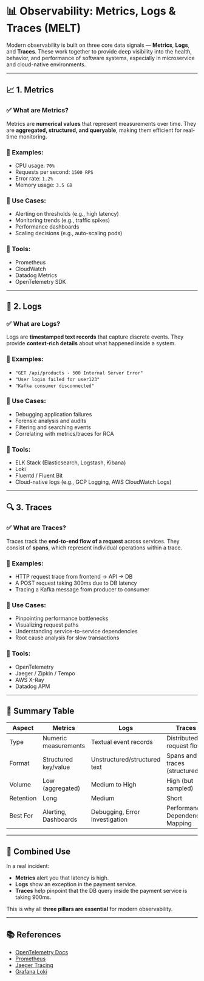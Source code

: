 # 📊 Observability: Metrics, Logs & Traces (MELT)

Modern observability is built on three core data signals — **Metrics**, **Logs**, and **Traces**. These work together to provide deep visibility into the health, behavior, and performance of software systems, especially in microservice and cloud-native environments.

---

## 📈 1. Metrics

### ✅ What are Metrics?

Metrics are **numerical values** that represent measurements over time. They are **aggregated, structured, and queryable**, making them efficient for real-time monitoring.

### 📌 Examples:
- CPU usage: `70%`
- Requests per second: `1500 RPS`
- Error rate: `1.2%`
- Memory usage: `3.5 GB`

### 🧰 Use Cases:
- Alerting on thresholds (e.g., high latency)
- Monitoring trends (e.g., traffic spikes)
- Performance dashboards
- Scaling decisions (e.g., auto-scaling pods)

### 🔧 Tools:
- Prometheus
- CloudWatch
- Datadog Metrics
- OpenTelemetry SDK

---

## 📝 2. Logs

### ✅ What are Logs?

Logs are **timestamped text records** that capture discrete events. They provide **context-rich details** about what happened inside a system.

### 📌 Examples:
- `"GET /api/products - 500 Internal Server Error"`
- `"User login failed for user123"`
- `"Kafka consumer disconnected"`

### 🧰 Use Cases:
- Debugging application failures
- Forensic analysis and audits
- Filtering and searching events
- Correlating with metrics/traces for RCA

### 🔧 Tools:
- ELK Stack (Elasticsearch, Logstash, Kibana)
- Loki
- Fluentd / Fluent Bit
- Cloud-native logs (e.g., GCP Logging, AWS CloudWatch Logs)

---

## 🔍 3. Traces

### ✅ What are Traces?

Traces track the **end-to-end flow of a request** across services. They consist of **spans**, which represent individual operations within a trace.

### 📌 Examples:
- HTTP request trace from frontend → API → DB
- A POST request taking 300ms due to DB latency
- Tracing a Kafka message from producer to consumer

### 🧰 Use Cases:
- Pinpointing performance bottlenecks
- Visualizing request paths
- Understanding service-to-service dependencies
- Root cause analysis for slow transactions

### 🔧 Tools:
- OpenTelemetry
- Jaeger / Zipkin / Tempo
- AWS X-Ray
- Datadog APM

---

## 🧠 Summary Table

| Aspect   | Metrics                     | Logs                               | Traces                            |
|----------|-----------------------------|-------------------------------------|-----------------------------------|
| Type     | Numeric measurements        | Textual event records               | Distributed request flows         |
| Format   | Structured key/value        | Unstructured/structured text        | Spans and traces (structured)     |
| Volume   | Low (aggregated)            | Medium to High                      | High (but sampled)                |
| Retention| Long                        | Medium                              | Short                             |
| Best For | Alerting, Dashboards        | Debugging, Error Investigation      | Performance, Dependency Mapping   |

---

## 🔗 Combined Use

In a real incident:
- **Metrics** alert you that latency is high.
- **Logs** show an exception in the payment service.
- **Traces** help pinpoint that the DB query inside the payment service is taking 900ms.

This is why all **three pillars are essential** for modern observability.

---

## 📚 References

- [OpenTelemetry Docs](https://opentelemetry.io/docs/)
- [Prometheus](https://prometheus.io/)
- [Jaeger Tracing](https://www.jaegertracing.io/)
- [Grafana Loki](https://grafana.com/oss/loki/)
